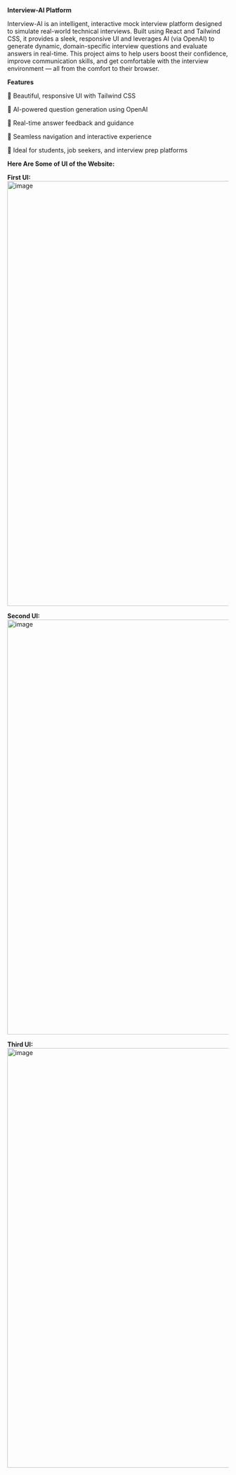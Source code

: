 **Interview-AI Platform**


Interview-AI is an intelligent, interactive mock interview platform designed to simulate real-world technical interviews. Built using React and Tailwind CSS, it provides a sleek, responsive UI and leverages AI (via OpenAI) to generate dynamic, domain-specific interview questions and evaluate answers in real-time. This project aims to help users boost their confidence, improve communication skills, and get comfortable with the interview environment — all from the comfort to their browser.


**Features**


🔹 Beautiful, responsive UI with Tailwind CSS

🔹 AI-powered question generation using OpenAI

🔹 Real-time answer feedback and guidance

🔹 Seamless navigation and interactive experience

🔹 Ideal for students, job seekers, and interview prep platforms


**Here Are Some of UI of the Website:**

**First UI:**
<img width="1886" height="968" alt="image" src="https://github.com/user-attachments/assets/c1b65292-9d80-41a9-a22c-b6e34c7eaec4" />

**Second UI:** 
<img width="1895" height="945" alt="image" src="https://github.com/user-attachments/assets/4e2c236e-53d7-4cba-b8eb-c7e9fb78026b" />

**Third UI:**
<img width="1883" height="956" alt="image" src="https://github.com/user-attachments/assets/14601e0e-c319-4503-b8d3-473095c14782" />

